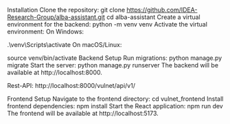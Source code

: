Installation
Clone the repository:
git clone https://github.com/IDEA-Research-Group/alba-assistant.git
cd alba-assistant
Create a virtual environment for the backend:
python -m venv venv
Activate the virtual environment:
On Windows:

.\venv\Scripts\activate
On macOS/Linux:

source venv/bin/activate
Backend Setup
Run migrations:
python manage.py migrate
Start the server:
python manage.py runserver
The backend will be available at http://localhost:8000.

Rest-API: http://localhost:8000/vulnet/api/v1/

Frontend Setup
Navigate to the frontend directory:
cd vulnet_frontend
Install frontend dependencies:
npm install
Start the React application:
 npm run dev
The frontend will be available at http://localhost:5173.
